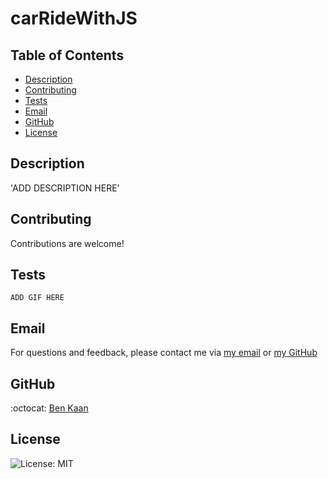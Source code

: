   # carRideWithJS

  ## Table of Contents

  * [Description](#description)
  * [Contributing](#contributing)
  * [Tests](#tests)
  * [Email](#email)
  * [GitHub](#GitHub)
  * [License](#license)

  ## Description
  
  'ADD DESCRIPTION HERE'



  ## Contributing
  
  Contributions are welcome!
  

  ## Tests

  `ADD GIF HERE`

  ## Email

  For questions and feedback, please contact me via [my email](mailto:benkaan001@gmail.com) or [my GitHub](https://www.github.com/benkaan001)
  

  ## GitHub

  :octocat: [Ben Kaan](https://www.github.com/benkaan001)
  

  ## License

  
  ![License: MIT](https://img.shields.io/badge/License-MIT-yellow.svg)
